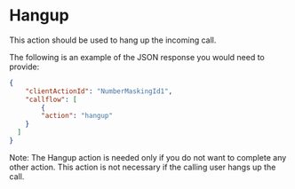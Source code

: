 # Hangup

This action should be used to hang up the incoming call.

The following is an example of the JSON response you would need to provide:

```json
{
	"clientActionId": "NumberMaskingId1",
	"callflow": [ 
		{
  		"action": "hangup" 
    }
  ]
}
```

Note: The Hangup action is needed only if you do not want to complete any other action. This action is not necessary if the calling user hangs up the call.

